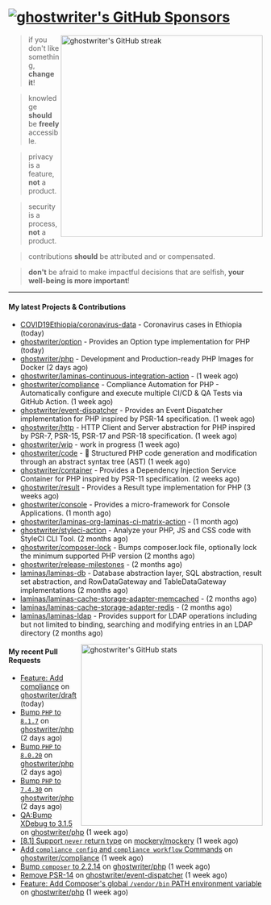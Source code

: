 # [![ghostwriter's GitHub Sponsors](https://img.shields.io/github/sponsors/ghostwriter?label=GitHub+Sponsors&style=flat-square&logo=GitHub%20Sponsors)](https://github.com/sponsors/ghostwriter)

<img alt="ghostwriter's GitHub streak" width="400px" align="right" src="https://github-readme-streak-stats.herokuapp.com/?cache_seconds=1800&user=ghostwriter">

> if you don't like something, **change it**!

> knowledge **should** be **freely** accessible.

> privacy is a feature, **not** a product.

> security is a process, **not** a product.

> contributions **should** be attributed and or compensated.

> **don't** be afraid to make impactful decisions that are selfish, **your well-being is more important**!

---

#### My latest Projects & Contributions

- [COVID19Ethiopia/coronavirus-data](https://github.com/COVID19Ethiopia/coronavirus-data) - Coronavirus cases in Ethiopia (today)
- [ghostwriter/option](https://github.com/ghostwriter/option) - Provides an Option type implementation for PHP (today)
- [ghostwriter/php](https://github.com/ghostwriter/php) - Development and Production-ready PHP Images for Docker (2 days ago)
- [ghostwriter/laminas-continuous-integration-action](https://github.com/ghostwriter/laminas-continuous-integration-action) -  (1 week ago)
- [ghostwriter/compliance](https://github.com/ghostwriter/compliance) - Compliance Automation for PHP - Automatically configure and execute multiple CI/CD &amp; QA Tests via GitHub Action. (1 week ago)
- [ghostwriter/event-dispatcher](https://github.com/ghostwriter/event-dispatcher) - Provides an Event Dispatcher implementation for PHP inspired by PSR-14 specification. (1 week ago)
- [ghostwriter/http](https://github.com/ghostwriter/http) - HTTP Client and Server abstraction for PHP inspired by PSR-7, PSR-15, PSR-17 and PSR-18 specification. (1 week ago)
- [ghostwriter/wip](https://github.com/ghostwriter/wip) - work in progress (1 week ago)
- [ghostwriter/code](https://github.com/ghostwriter/code) - 🐘 Structured PHP code generation and modification through an abstract syntax tree (AST) (1 week ago)
- [ghostwriter/container](https://github.com/ghostwriter/container) - Provides a Dependency Injection Service Container for PHP inspired by PSR-11 specification. (2 weeks ago)
- [ghostwriter/result](https://github.com/ghostwriter/result) - Provides a Result type implementation for PHP (3 weeks ago)
- [ghostwriter/console](https://github.com/ghostwriter/console) - Provides a micro-framework for Console Applications. (1 month ago)
- [ghostwriter/laminas-org-laminas-ci-matrix-action](https://github.com/ghostwriter/laminas-org-laminas-ci-matrix-action) -  (1 month ago)
- [ghostwriter/styleci-action](https://github.com/ghostwriter/styleci-action) - Analyze your PHP, JS and CSS code with StyleCI CLI Tool. (2 months ago)
- [ghostwriter/composer-lock](https://github.com/ghostwriter/composer-lock) - Bumps composer.lock file, optionally lock the minimum supported PHP version (2 months ago)
- [ghostwriter/release-milestones](https://github.com/ghostwriter/release-milestones) -  (2 months ago)
- [laminas/laminas-db](https://github.com/laminas/laminas-db) - Database abstraction layer, SQL abstraction, result set abstraction, and RowDataGateway and TableDataGateway implementations (2 months ago)
- [laminas/laminas-cache-storage-adapter-memcached](https://github.com/laminas/laminas-cache-storage-adapter-memcached) -  (2 months ago)
- [laminas/laminas-cache-storage-adapter-redis](https://github.com/laminas/laminas-cache-storage-adapter-redis) -  (2 months ago)
- [laminas/laminas-ldap](https://github.com/laminas/laminas-ldap) - Provides support for LDAP operations including but not limited to binding, searching and modifying entries in an LDAP directory (2 months ago)

<img alt="ghostwriter's GitHub stats" width="360px" align="right" src="https://github-readme-stats.vercel.app/api?cache_seconds=1800&username=ghostwriter&show_icons=true&count_private=true&hide_title=true&hide_rank=true&icon_color=333">

#### My recent Pull Requests

- [Feature: Add compliance](https://github.com/ghostwriter/draft/pull/1) on [ghostwriter/draft](https://github.com/ghostwriter/draft) (today)
- [Bump `PHP` to `8.1.7`](https://github.com/ghostwriter/php/pull/65) on [ghostwriter/php](https://github.com/ghostwriter/php) (2 days ago)
- [Bump `PHP` to `8.0.20`](https://github.com/ghostwriter/php/pull/64) on [ghostwriter/php](https://github.com/ghostwriter/php) (2 days ago)
- [Bump `PHP` to `7.4.30`](https://github.com/ghostwriter/php/pull/63) on [ghostwriter/php](https://github.com/ghostwriter/php) (2 days ago)
- [QA:Bump XDebug to 3.1.5](https://github.com/ghostwriter/php/pull/62) on [ghostwriter/php](https://github.com/ghostwriter/php) (1 week ago)
- [[8.1] Support `never` return type](https://github.com/mockery/mockery/pull/1184) on [mockery/mockery](https://github.com/mockery/mockery) (1 week ago)
- [Add `compliance config` and `compliance workflow` Commands](https://github.com/ghostwriter/compliance/pull/12) on [ghostwriter/compliance](https://github.com/ghostwriter/compliance) (1 week ago)
- [Bump `composer` to 2.2.14](https://github.com/ghostwriter/php/pull/61) on [ghostwriter/php](https://github.com/ghostwriter/php) (1 week ago)
- [Remove PSR-14](https://github.com/ghostwriter/event-dispatcher/pull/5) on [ghostwriter/event-dispatcher](https://github.com/ghostwriter/event-dispatcher) (1 week ago)
- [Feature: Add Composer&#39;s global `/vendor/bin` PATH environment variable](https://github.com/ghostwriter/php/pull/60) on [ghostwriter/php](https://github.com/ghostwriter/php) (1 week ago)
